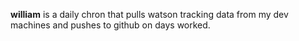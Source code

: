 **william** is a daily chron that pulls watson tracking data from my dev machines and pushes to github on days worked.


